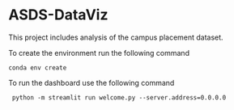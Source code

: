 # ASDS-DataViz

This project includes analysis of the campus placement dataset.

To create the environment run the following command

```
conda env create 
```

To run the dashboard use the following command

```
 python -m streamlit run welcome.py --server.address=0.0.0.0
```